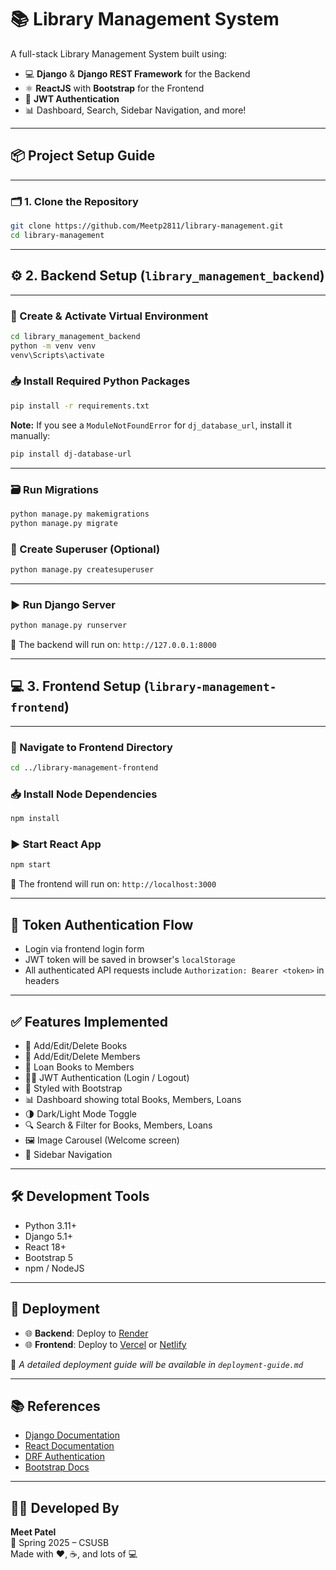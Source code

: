 # 📚 Library Management System

A full-stack Library Management System built using:

- 💻 **Django** & **Django REST Framework** for the Backend  
- ⚛️ **ReactJS** with **Bootstrap** for the Frontend  
- 🔐 **JWT Authentication**  
- 📊 Dashboard, Search, Sidebar Navigation, and more!

---

## 📦 Project Setup Guide

---

### 🗂️ 1. Clone the Repository

```bash
git clone https://github.com/Meetp2811/library-management.git
cd library-management
```

---

## ⚙️ 2. Backend Setup (`library_management_backend`)

---

### 🐍 Create & Activate Virtual Environment

```bash
cd library_management_backend
python -m venv venv
venv\Scripts\activate
```

### 📥 Install Required Python Packages

```bash
pip install -r requirements.txt
```

**Note:** If you see a `ModuleNotFoundError` for `dj_database_url`, install it manually:

```bash
pip install dj-database-url
```

---

### 🗃️ Run Migrations

```bash
python manage.py makemigrations
python manage.py migrate
```

### 🔐 Create Superuser (Optional)

```bash
python manage.py createsuperuser
```

---

### ▶️ Run Django Server

```bash
python manage.py runserver
```

📍 The backend will run on: `http://127.0.0.1:8000`

---

## 💻 3. Frontend Setup (`library-management-frontend`)

---

### 📁 Navigate to Frontend Directory

```bash
cd ../library-management-frontend
```

### 📥 Install Node Dependencies

```bash
npm install
```

### ▶️ Start React App

```bash
npm start
```

📍 The frontend will run on: `http://localhost:3000`

---

## 🔐 Token Authentication Flow

- Login via frontend login form  
- JWT token will be saved in browser's `localStorage`  
- All authenticated API requests include `Authorization: Bearer <token>` in headers

---

## ✅ Features Implemented

- 📘 Add/Edit/Delete Books
- 👤 Add/Edit/Delete Members
- 🔁 Loan Books to Members
- 🧑‍💼 JWT Authentication (Login / Logout)
- 🎨 Styled with Bootstrap
- 📊 Dashboard showing total Books, Members, Loans
- 🌗 Dark/Light Mode Toggle
- 🔍 Search & Filter for Books, Members, Loans
- 🖼️ Image Carousel (Welcome screen)
- 🧭 Sidebar Navigation

---

## 🛠️ Development Tools

- Python 3.11+
- Django 5.1+
- React 18+
- Bootstrap 5
- npm / NodeJS

---

## 🚀 Deployment

- 🌐 **Backend**: Deploy to [Render](https://render.com/docs/deploy-django)
- 🌐 **Frontend**: Deploy to [Vercel](https://vercel.com/) or [Netlify](https://www.netlify.com/)

📝 *A detailed deployment guide will be available in `deployment-guide.md`*

---

## 📚 References

- [Django Documentation](https://docs.djangoproject.com/)
- [React Documentation](https://reactjs.org/docs/getting-started.html)
- [DRF Authentication](https://www.django-rest-framework.org/api-guide/authentication/)
- [Bootstrap Docs](https://getbootstrap.com/)

---

## 👨‍💻 Developed By

**Meet Patel**  
📅 Spring 2025 – CSUSB  
Made with ❤️, ☕, and lots of 💻
